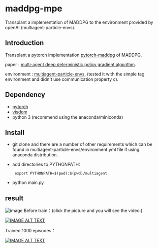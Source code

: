 # maddpg-mpe
Transplant a implementation of MADDPG to the environment provided by openAI (multiagent-particle-envs).

## Introduction

Transplant a pytorch implementation [pytorch-maddpg](https://github.com/xuehy/pytorch-maddpg]) of MADDPG.

paper : [multi-agent deep deterministic policy gradient algorithm](https://arxiv.org/abs/1706.02275).

environment : [multiagent-particle-envs](https://github.com/openai/multiagent-particle-envs). 
(tested it with the simple tag environment and didn't use communication property c).


## Dependency

- [pytorch](https://github.com/pytorch/pytorch)
- [visdom](https://github.com/facebookresearch/visdom)
- python 3 (recommend using the anaconda/miniconda)

## Install

- git clone and there are a number of other requirements which can be found in multiagent-particle-envs/environment.yml file if using anaconda distribution.
- add directories to PYTHONPATH: 
      
       export PYTHONPATH=$(pwd):$(pwd)/multiagent
- python main.py

## result

![image](https://github.com/yexme/maddpg-mpe/blob/master/Waterworld_Trained.gif)
Before train：(click the picture and you will see the video.)

[![IMAGE ALT TEXT](http://oyf4unfbt.bkt.clouddn.com/runtime.png)](http://v.youku.com/v_show/id_XMzI4MjgyODU2MA==.html?spm=a2h3j.8428770.3416059.1)


Trained 1000 episodes：

[![IMAGE ALT TEXT](http://oyf4unfbt.bkt.clouddn.com/runtime.png)](http://v.youku.com/v_show/id_XMzI4MjgzMDAyNA==.html?spm=a2h3j.8428770.3416059.1)





